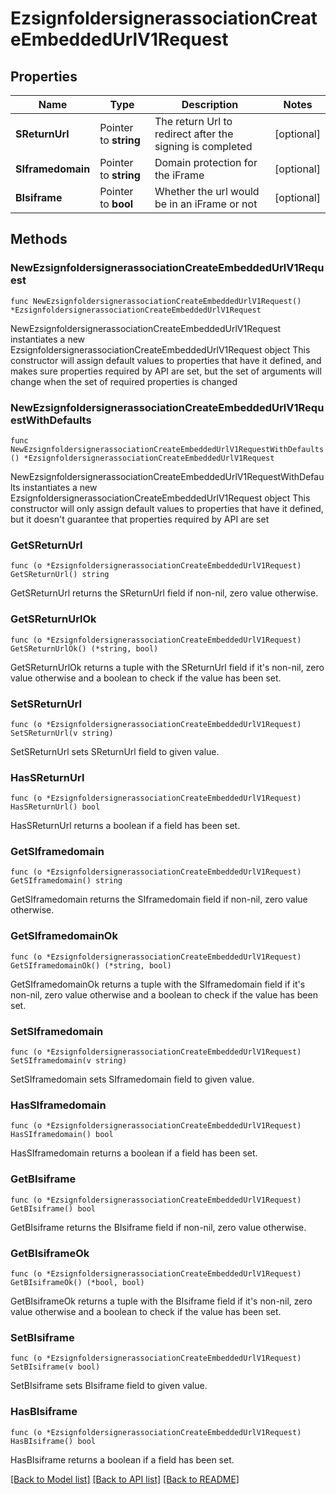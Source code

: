 # EzsignfoldersignerassociationCreateEmbeddedUrlV1Request

## Properties

Name | Type | Description | Notes
------------ | ------------- | ------------- | -------------
**SReturnUrl** | Pointer to **string** | The return Url to redirect after the signing is completed | [optional] 
**SIframedomain** | Pointer to **string** | Domain protection for the iFrame | [optional] 
**BIsiframe** | Pointer to **bool** | Whether the url would be in an iFrame or not | [optional] 

## Methods

### NewEzsignfoldersignerassociationCreateEmbeddedUrlV1Request

`func NewEzsignfoldersignerassociationCreateEmbeddedUrlV1Request() *EzsignfoldersignerassociationCreateEmbeddedUrlV1Request`

NewEzsignfoldersignerassociationCreateEmbeddedUrlV1Request instantiates a new EzsignfoldersignerassociationCreateEmbeddedUrlV1Request object
This constructor will assign default values to properties that have it defined,
and makes sure properties required by API are set, but the set of arguments
will change when the set of required properties is changed

### NewEzsignfoldersignerassociationCreateEmbeddedUrlV1RequestWithDefaults

`func NewEzsignfoldersignerassociationCreateEmbeddedUrlV1RequestWithDefaults() *EzsignfoldersignerassociationCreateEmbeddedUrlV1Request`

NewEzsignfoldersignerassociationCreateEmbeddedUrlV1RequestWithDefaults instantiates a new EzsignfoldersignerassociationCreateEmbeddedUrlV1Request object
This constructor will only assign default values to properties that have it defined,
but it doesn't guarantee that properties required by API are set

### GetSReturnUrl

`func (o *EzsignfoldersignerassociationCreateEmbeddedUrlV1Request) GetSReturnUrl() string`

GetSReturnUrl returns the SReturnUrl field if non-nil, zero value otherwise.

### GetSReturnUrlOk

`func (o *EzsignfoldersignerassociationCreateEmbeddedUrlV1Request) GetSReturnUrlOk() (*string, bool)`

GetSReturnUrlOk returns a tuple with the SReturnUrl field if it's non-nil, zero value otherwise
and a boolean to check if the value has been set.

### SetSReturnUrl

`func (o *EzsignfoldersignerassociationCreateEmbeddedUrlV1Request) SetSReturnUrl(v string)`

SetSReturnUrl sets SReturnUrl field to given value.

### HasSReturnUrl

`func (o *EzsignfoldersignerassociationCreateEmbeddedUrlV1Request) HasSReturnUrl() bool`

HasSReturnUrl returns a boolean if a field has been set.

### GetSIframedomain

`func (o *EzsignfoldersignerassociationCreateEmbeddedUrlV1Request) GetSIframedomain() string`

GetSIframedomain returns the SIframedomain field if non-nil, zero value otherwise.

### GetSIframedomainOk

`func (o *EzsignfoldersignerassociationCreateEmbeddedUrlV1Request) GetSIframedomainOk() (*string, bool)`

GetSIframedomainOk returns a tuple with the SIframedomain field if it's non-nil, zero value otherwise
and a boolean to check if the value has been set.

### SetSIframedomain

`func (o *EzsignfoldersignerassociationCreateEmbeddedUrlV1Request) SetSIframedomain(v string)`

SetSIframedomain sets SIframedomain field to given value.

### HasSIframedomain

`func (o *EzsignfoldersignerassociationCreateEmbeddedUrlV1Request) HasSIframedomain() bool`

HasSIframedomain returns a boolean if a field has been set.

### GetBIsiframe

`func (o *EzsignfoldersignerassociationCreateEmbeddedUrlV1Request) GetBIsiframe() bool`

GetBIsiframe returns the BIsiframe field if non-nil, zero value otherwise.

### GetBIsiframeOk

`func (o *EzsignfoldersignerassociationCreateEmbeddedUrlV1Request) GetBIsiframeOk() (*bool, bool)`

GetBIsiframeOk returns a tuple with the BIsiframe field if it's non-nil, zero value otherwise
and a boolean to check if the value has been set.

### SetBIsiframe

`func (o *EzsignfoldersignerassociationCreateEmbeddedUrlV1Request) SetBIsiframe(v bool)`

SetBIsiframe sets BIsiframe field to given value.

### HasBIsiframe

`func (o *EzsignfoldersignerassociationCreateEmbeddedUrlV1Request) HasBIsiframe() bool`

HasBIsiframe returns a boolean if a field has been set.


[[Back to Model list]](../README.md#documentation-for-models) [[Back to API list]](../README.md#documentation-for-api-endpoints) [[Back to README]](../README.md)


